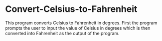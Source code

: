 # Convert-Celsius-to-Fahrenheit
This program converts Celsius to Fahrenheit in degrees. First the program prompts the user to input the value of Celsius in 
degrees which is then converted into Fahrenheit as the output of the program.
